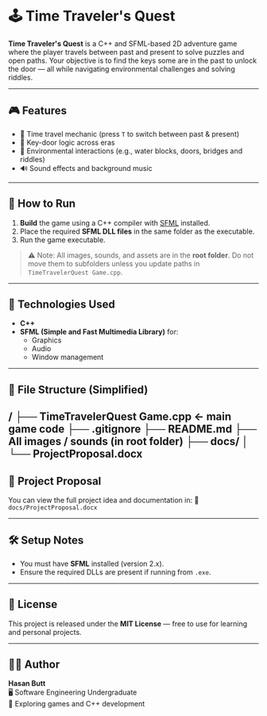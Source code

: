 # 🕹️ Time Traveler's Quest

**Time Traveler's Quest** is a C++ and SFML-based 2D adventure game where the player travels between past and present to solve puzzles and open paths.
 Your objective is to find the keys some are in the past to unlock the door — all while navigating environmental challenges and solving riddles.

---

## 🎮 Features

- 🌌 Time travel mechanic (press `T` to switch between past & present)
- 🔑 Key-door logic across eras
- 🧱 Environmental interactions (e.g., water blocks, doors, bridges and riddles)
- 🔊 Sound effects and background music

---

## 🚀 How to Run

1. **Build** the game using a C++ compiler with [SFML](https://www.sfml-dev.org/) installed.
2. Place the required **SFML DLL files** in the same folder as the executable.
3. Run the game executable.

> ⚠️ Note: All images, sounds, and assets are in the **root folder**. Do not move them to subfolders unless you update paths in `TimeTravelerQuest Game.cpp`.

---

## 🧰 Technologies Used

- **C++**
- **SFML (Simple and Fast Multimedia Library)** for:
  - Graphics
  - Audio
  - Window management

---

## 📂 File Structure (Simplified)
/
├── TimeTravelerQuest Game.cpp ← main game code
├── .gitignore
├── README.md
├── All images / sounds (in root folder)
├── docs/
│ └── ProjectProposal.docx
---

## 📝 Project Proposal

You can view the full project idea and documentation in:
📄 `docs/ProjectProposal.docx`

---

## 🛠️ Setup Notes

- You must have **SFML** installed (version 2.x).
- Ensure the required DLLs are present if running from `.exe`.

---

## 📜 License

This project is released under the **MIT License** — free to use for learning and personal projects.

---

## 👨‍💻 Author

**Hasan Butt**  
🖥️ Software Engineering Undergraduate  
🚀 Exploring games and C++ development